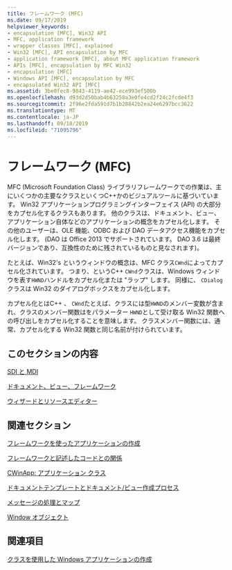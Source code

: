 ```yaml
---
title: フレームワーク (MFC)
ms.date: 09/17/2019
helpviewer_keywords:
- encapsulation [MFC], Win32 API
- MFC, application framework
- wrapper classes [MFC], explained
- Win32 [MFC], API encapsulation by MFC
- application framework [MFC], about MFC application framework
- APIs [MFC], encapsulation by MFC Win32
- encapsulation [MFC]
- Windows API [MFC], encapsulation by MFC
- encapsulated Win32 API [MFC]
ms.assetid: 3be0fec8-9843-4119-ae42-ece993ef500b
ms.openlocfilehash: d93d2d50bab4b63258a3e0fe4cd2f24c2fcde4f3
ms.sourcegitcommit: 2f96e2fda591d7b1b28842b2ea24e6297bcc3622
ms.translationtype: MT
ms.contentlocale: ja-JP
ms.lasthandoff: 09/18/2019
ms.locfileid: "71095796"
---
```

# <a name="framework-mfc"></a>フレームワーク (MFC)

MFC (Microsoft Foundation Class) ライブラリフレームワークでの作業は、主にいくつかの主要なクラスといくつC++かのビジュアルツールに基づいています。 Win32 アプリケーションプログラミングインターフェイス (API) の大部分をカプセル化するクラスもあります。 他のクラスは、ドキュメント、ビュー、アプリケーション自体などのアプリケーションの概念をカプセル化します。 その他のユーザーは、OLE 機能、ODBC および DAO データアクセス機能をカプセル化します。  (DAO は Office 2013 でサポートされています。 DAO 3.6 は最終バージョンであり、互換性のために残されているものと見なされます)。

たとえば、Win32's というウィンドウの概念は、MFC クラス`CWnd`によってカプセル化されています。 つまり、というC++ `CWnd`クラスは、Windows ウィンドウを表す`HWND`ハンドルをカプセル化または "ラップ" します。 同様に、 `CDialog`クラスは Win32 のダイアログボックスをカプセル化します。

カプセル化とはC++ 、 `CWnd`たとえば、クラスには型`HWND`のメンバー変数が含まれ、クラスのメンバー関数はをパラメーター `HWND`として受け取る Win32 関数への呼び出しをカプセル化することを意味します。 クラスメンバー関数には、通常、カプセル化する Win32 関数と同じ名前が付けられています。

## <a name="in-this-section"></a>このセクションの内容

[SDI と MDI](../mfc/sdi-and-mdi.md)

[ドキュメント、ビュー、フレームワーク](../mfc/documents-views-and-the-framework.md)

[ウィザードとリソースエディター](../mfc/wizards-and-the-resource-editors.md)

## <a name="in-related-sections"></a>関連セクション

[フレームワークを使ったアプリケーションの作成](../mfc/building-on-the-framework.md)

[フレームワークと記述したコードとの関係](../mfc/how-the-framework-calls-your-code.md)

[CWinApp: アプリケーション クラス](../mfc/cwinapp-the-application-class.md)

[ドキュメントテンプレートとドキュメント/ビュー作成プロセス](../mfc/document-templates-and-the-document-view-creation-process.md)

[メッセージの処理とマップ](../mfc/message-handling-and-mapping.md)

[Window オブジェクト](../mfc/window-objects.md)

## <a name="see-also"></a>関連項目

[クラスを使用した Windows アプリケーションの作成](../mfc/using-the-classes-to-write-applications-for-windows.md)
